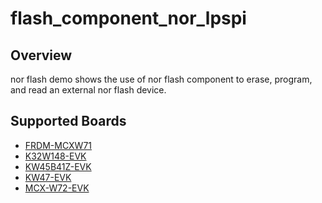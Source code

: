 # flash_component_nor_lpspi

## Overview

nor flash demo shows the use of nor flash component to erase, program, and read
an external nor flash device.

## Supported Boards
- [FRDM-MCXW71](../../../../_boards/frdmmcxw71/component_examples/flash_component/lpspi_nor/example_board_readme.md)
- [K32W148-EVK](../../../../_boards/k32w148evk/component_examples/flash_component/lpspi_nor/example_board_readme.md)
- [KW45B41Z-EVK](../../../../_boards/kw45b41zevk/component_examples/flash_component/lpspi_nor/example_board_readme.md)
- [KW47-EVK](../../../../_boards/kw47evk/component_examples/flash_component/lpspi_nor/example_board_readme.md)
- [MCX-W72-EVK](../../../../_boards/mcxw72evk/component_examples/flash_component/lpspi_nor/example_board_readme.md)
